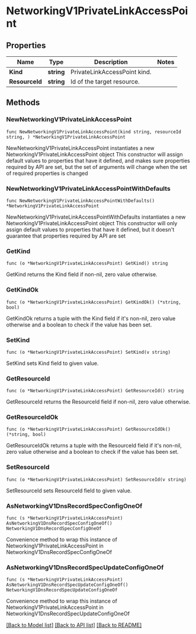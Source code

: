 # NetworkingV1PrivateLinkAccessPoint

## Properties

Name | Type | Description | Notes
------------ | ------------- | ------------- | -------------
**Kind** | **string** | PrivateLinkAccessPoint kind. | 
**ResourceId** | **string** | Id of the target resource. | 

## Methods

### NewNetworkingV1PrivateLinkAccessPoint

`func NewNetworkingV1PrivateLinkAccessPoint(kind string, resourceId string, ) *NetworkingV1PrivateLinkAccessPoint`

NewNetworkingV1PrivateLinkAccessPoint instantiates a new NetworkingV1PrivateLinkAccessPoint object
This constructor will assign default values to properties that have it defined,
and makes sure properties required by API are set, but the set of arguments
will change when the set of required properties is changed

### NewNetworkingV1PrivateLinkAccessPointWithDefaults

`func NewNetworkingV1PrivateLinkAccessPointWithDefaults() *NetworkingV1PrivateLinkAccessPoint`

NewNetworkingV1PrivateLinkAccessPointWithDefaults instantiates a new NetworkingV1PrivateLinkAccessPoint object
This constructor will only assign default values to properties that have it defined,
but it doesn't guarantee that properties required by API are set

### GetKind

`func (o *NetworkingV1PrivateLinkAccessPoint) GetKind() string`

GetKind returns the Kind field if non-nil, zero value otherwise.

### GetKindOk

`func (o *NetworkingV1PrivateLinkAccessPoint) GetKindOk() (*string, bool)`

GetKindOk returns a tuple with the Kind field if it's non-nil, zero value otherwise
and a boolean to check if the value has been set.

### SetKind

`func (o *NetworkingV1PrivateLinkAccessPoint) SetKind(v string)`

SetKind sets Kind field to given value.


### GetResourceId

`func (o *NetworkingV1PrivateLinkAccessPoint) GetResourceId() string`

GetResourceId returns the ResourceId field if non-nil, zero value otherwise.

### GetResourceIdOk

`func (o *NetworkingV1PrivateLinkAccessPoint) GetResourceIdOk() (*string, bool)`

GetResourceIdOk returns a tuple with the ResourceId field if it's non-nil, zero value otherwise
and a boolean to check if the value has been set.

### SetResourceId

`func (o *NetworkingV1PrivateLinkAccessPoint) SetResourceId(v string)`

SetResourceId sets ResourceId field to given value.



### AsNetworkingV1DnsRecordSpecConfigOneOf

`func (s *NetworkingV1PrivateLinkAccessPoint) AsNetworkingV1DnsRecordSpecConfigOneOf() NetworkingV1DnsRecordSpecConfigOneOf`

Convenience method to wrap this instance of NetworkingV1PrivateLinkAccessPoint in NetworkingV1DnsRecordSpecConfigOneOf

### AsNetworkingV1DnsRecordSpecUpdateConfigOneOf

`func (s *NetworkingV1PrivateLinkAccessPoint) AsNetworkingV1DnsRecordSpecUpdateConfigOneOf() NetworkingV1DnsRecordSpecUpdateConfigOneOf`

Convenience method to wrap this instance of NetworkingV1PrivateLinkAccessPoint in NetworkingV1DnsRecordSpecUpdateConfigOneOf

[[Back to Model list]](../README.md#documentation-for-models) [[Back to API list]](../README.md#documentation-for-api-endpoints) [[Back to README]](../README.md)


